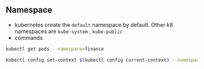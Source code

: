## Namespace
* kubernetes create the `default` namespace by default. Other k8 namespaces are `kube-system` , `kube-public`
* commands
```bash
kubectl get pods --namespace=finance

kubectl config set-context $(kubectl config current-context) --namespace=dev
```
